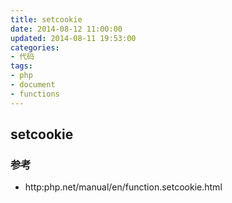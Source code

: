```yaml
---
title: setcookie
date: 2014-08-12 11:00:00
updated: 2014-08-11 19:53:00
categories:
- 代码
tags:
- php
- document
- functions
---
```


## setcookie

### 参考

- http:php.net/manual/en/function.setcookie.html
